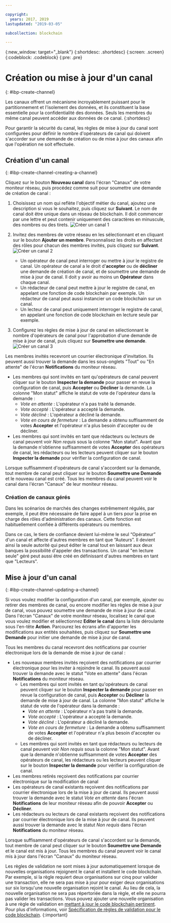 ```yaml
---

copyright:
  years: 2017, 2019
lastupdated: "2019-03-05"

subcollection: blockchain

---
```


{:new_window: target="_blank"}
{:shortdesc: .shortdesc}
{:screen: .screen}
{:codeblock: .codeblock}
{:pre: .pre}

# Création ou mise à jour d'un canal
{: #ibp-create-channel}


Les canaux offrent un mécanisme incroyablement puissant pour le partitionnement et l'isolement des données, et ils constituent la base essentielle pour la confidentialité des données. Seuls les membres du même canal peuvent accéder aux données de ce canal.
{:shortdesc}

Pour garantir la sécurité du canal, les règles de mise à jour du canal sont configurées pour définir le nombre d'opérateurs de canal qui doivent s'accorder sur une demande de création ou de mise à jour des canaux afin que l'opération ne soit effectuée.

## Création d'un canal
{: #ibp-create-channel-creating-a-channel}

Cliquez sur le bouton **Nouveau canal** dans l'écran "Canaux" de votre moniteur réseau, puis procédez comme suit pour soumettre une demande de création de canal :
1. Choisissez un nom qui reflète l'objectif métier du canal, ajoutez une description si vous le souhaitez, puis cliquez sur **Suivant**. Le nom de canal doit être unique dans un réseau de blockchain. Il doit commencer par une lettre et peut contenir uniquement des caractères en minuscule, des nombres ou des tirets.
  ![Créer un canal 1](../images/create_channel.png "Panneau Créer un canal 1")

2. Invitez des membres de votre réseau en les sélectionnant et en cliquant sur le bouton **Ajouter un membre**. Personnalisez les droits en affectant des rôles pour chacun des membres invités, puis cliquez sur **Suivant**.
  ![Créer un canal 2](../images/create_channel_2.png "Panneau Créer un canal 2")

    * Un opérateur de canal peut interroger ou mettre à jour le registre de canal. Un opérateur de canal a le droit d'**accepter** ou de **décliner** une demande de création de canal, et de soumettre une demande de mise à jour de canal. Il doit y avoir au moins un **Opérateur** dans chaque canal.
    * Un rédacteur de canal peut mettre à jour le registre de canal, en appelant une fonction de code blockchain par exemple. Un rédacteur de canal peut aussi instancier un code blockchain sur un canal.
    * Un lecteur de canal peut uniquement interroger le registre de canal, en appelant une fonction de code blockchain en lecture seule par exemple.

3. Configurez les règles de mise à jour de canal en sélectionnant le nombre d'opérateurs de canal pour l'approbation d'une demande de mise à jour de canal, puis cliquez sur **Soumettre une demande**.
  ![Créer un canal 3](../images/create_channel_3.png "Panneau Créer un canal 3")

Les membres invités recevront un courrier électronique d'invitation. Ils peuvent aussi trouver la demande dans les sous-onglets "Tout" ou "En attente" de l'écran **Notifications** du moniteur réseau.
* Les membres qui sont invités en tant qu'opérateurs de canal peuvent cliquer sur le bouton **Inspecter la demande** pour passer en revue la configuration de canal, puis **Accepter** ou **Décliner** la demande. La colonne "Mon statut" affiche le statut de vote de l'opérateur dans la demande :
    * _Vote en attente_ : L'opérateur n'a pas traité la demande.
    * _Vote accepté_ : L'opérateur a accepté la demande.
    * _Vote décliné_ : L'opérateur a décliné la demande.
    * _Vote en cours de fermeture_ : La demande a obtenu suffisamment de votes **Accepter** et l'opérateur n'a plus besoin d'accepter ou de décliner.
* Les membres qui sont invités en tant que rédacteurs ou lecteurs de canal peuvent voir *Non requis* sous la colonne "Mon statut". Avant que la demande n'obtienne suffisamment de votes **Accepter** des opérateurs de canal, les rédacteurs ou les lecteurs peuvent cliquer sur le bouton **Inspecter la demande** pour vérifier la configuration de canal.

Lorsque suffisamment d'opérateurs de canal s'accordent sur la demande, tout membre de canal peut cliquer sur le bouton **Soumettre une Demande** et le nouveau canal est créé. Tous les membres du canal peuvent voir le canal dans l'écran "Canaux" de leur moniteur réseau.

### Création de canaux gérés

Dans les scénarios de marchés des changes extrêmement régulés, par exemple, il peut être nécessaire de faire appel à un tiers pour la prise en charge des rôles d'administration des canaux. Cette fonction est habituellement confiée à différents opérateurs ou membres.

Dans ce cas, le tiers de confiance devient lui-même le seul “Opérateur” d'un canal et affecte d'autres membres en tant que “Auteurs”. Il devient ainsi la seule autorité qui peut éditer le canal tout en laissant aux deux banques la possibilité d'appeler des transactions. Un canal "en lecture seule" géré peut aussi être créé en définissant d'autres membres en tant que "Lecteurs".

## Mise à jour d'un canal
{: #ibp-create-channel-updating-a-channel}

Si vous voulez modifier la configuration d'un canal, par exemple, ajouter ou retirer des membres de canal, ou encore modifier les règles de mise à jour de canal, vous pouvez soumettre une demande de mise à jour de canal. Dans l'écran "Canaux" de votre moniteur réseau, localisez le canal que vous voulez modifier et sélectionnez **Editer le canal** dans la liste déroulante sous l'en-tête **Action**. Parcourez les écrans afin d'apporter les modifications aux entités souhaitées, puis cliquez sur **Soumettre une Demande** pour initier une demande de mise à jour de canal.

Tous les membres du canal recevront des notifications par courrier électronique lors de la demande de mise à jour de canal :
* Les nouveaux membres invités reçoivent des notifications par courrier électronique pour les inviter à rejoindre le canal. Ils peuvent aussi trouver la demande avec le statut "Vote en attente" dans l'écran **Notifications** du moniteur réseau.
    * Les membres qui sont invités en tant qu'opérateurs de canal peuvent cliquer sur le bouton **Inspecter la demande** pour passer en revue la configuration de canal, puis **Accepter** ou **Décliner** la demande de mise à jour de canal.  La colonne "Mon statut" affiche le statut de vote de l'opérateur dans la demande :
        * _Vote en attente_ : L'opérateur n'a pas traité la demande.
        * _Vote accepté_ : L'opérateur a accepté la demande.
        * _Vote décliné_ : L'opérateur a décliné la demande.
        * _Vote en cours de fermeture_ : La demande a obtenu suffisamment de votes **Accepter** et l'opérateur n'a plus besoin d'accepter ou de décliner.
    * Les membres qui sont invités en tant que rédacteurs ou lecteurs de canal peuvent voir *Non requis* sous la colonne "Mon statut". Avant que la demande n'obtienne suffisamment de votes **Accepter** des opérateurs de canal, les rédacteurs ou les lecteurs peuvent cliquer sur le bouton **Inspecter la demande** pour vérifier la configuration de canal.
* Les membres retirés reçoivent des notifications par courrier électronique sur la modification de canal
* Les opérateurs de canal existants reçoivent des notifications par courrier électronique lors de la mise à jour de canal. Ils peuvent aussi trouver la demande avec le statut _Vote en attente_ dans l'écran **Notifications** de leur moniteur réseau afin de pouvoir **Accepter** ou **Décliner**.
* Les rédacteurs ou lecteurs de canal existants reçoivent des notifications par courrier électronique lors de la mise à jour de canal. Ils peuvent aussi trouver la demande avec le statut _Non requis_ dans l'écran **Notifications** du moniteur réseau.

Lorsque suffisamment d'opérateurs de canal s'accordent sur la demande, tout membre de canal peut cliquer sur le bouton **Soumettre une Demande** et le canal est mis à jour. Tous les membres du canal peuvent voir le canal mis à jour dans l'écran "Canaux" du moniteur réseau.

Les règles de validation ne sont mises à jour automatiquement lorsque de nouvelles organisations rejoignent le canal et installent le code blockchain. Par exemple, si la règle requiert deux organisations sur cinq pour valider une transaction, elle ne sera pas mise à jour pour exiger deux organisations sur six lorsqu'une nouvelle organisation rejoint le canal. Au lieu de cela, la nouvelle organisation ne sera pas répertoriée dans la règle, et elle ne pourra pas valider les transactions. Vous pouvez ajouter une nouvelle organisation à une règle de validation en [mettant à jour le code blockchain pertinent](/docs/services/blockchain/howto/install_instantiate_chaincode.html#install-instantiate-chaincode-update-cc). Pour plus d'informations, voir [Spécification de règles de validation pour le code blockchain](/docs/services/blockchain/howto/install_instantiate_chaincode.html#install-instantiate-chaincode-endorsement-policy).
{:important}
